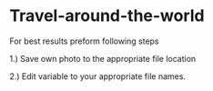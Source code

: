 # Travel-around-the-world


For best results preform following steps

1.) Save own photo to the appropriate file location 

2.) Edit variable to your appropriate file names.